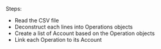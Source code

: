Steps: 
 - Read the CSV file
 - Deconstruct each lines into Operations objects
 - Create a list of Account based on the Operation objects
 - Link each Operation to its Account